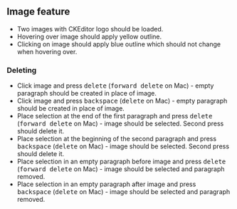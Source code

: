 ## Image feature

* Two images with CKEditor logo should be loaded.
* Hovering over image should apply yellow outline.
* Clicking on image should apply blue outline which should not change when hovering over.

### Deleting

* Click image and press <kbd>delete</kbd> (<kbd>forward delete</kbd> on Mac) - empty paragraph should be created in place of image.
* Click image and press <kbd>backspace</kbd> (<kbd>delete</kbd> on Mac)  - empty paragraph should be created in place of image.
* Place selection at the end of the first paragraph and press <kbd>delete</kbd> (<kbd>forward delete</kbd> on Mac) - image should be selected. Second press should delete it.
* Place selection at the beginning of the second paragraph and press <kbd>backspace</kbd> (<kbd>delete</kbd> on Mac) - image should be selected. Second press should delete it.
* Place selection in an empty paragraph before image and press <kbd>delete</kbd> (<kbd>forward delete</kbd> on Mac) - image should be selected and paragraph removed.
* Place selection in an empty paragraph after image and press <kbd>backspace</kbd> (<kbd>delete</kbd> on Mac) - image should be selected and paragraph removed.
